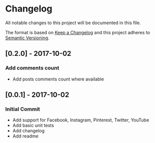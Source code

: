 # Changelog
All notable changes to this project will be documented in this file.

The format is based on [Keep a Changelog](http://keepachangelog.com/en/1.0.0/)
and this project adheres to [Semantic Versioning](http://semver.org/spec/v2.0.0.html).

## [0.2.0] - 2017-10-02
### Add comments count
- Add posts comments count where available

## [0.0.1] - 2017-10-02
### Initial Commit

- Add support for Facebook, Instagram, Pinterest, Twitter, YouTube
- Add basic unit tests
- Add changelog
- Add readme

